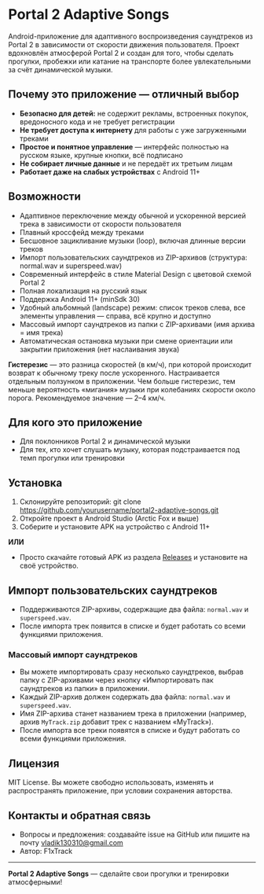 # Portal 2 Adaptive Songs

Android-приложение для адаптивного воспроизведения саундтреков из Portal 2 в зависимости от скорости движения пользователя. Проект вдохновлён атмосферой Portal 2 и создан для того, чтобы сделать прогулки, пробежки или катание на транспорте более увлекательными за счёт динамической музыки.

## Почему это приложение — отличный выбор
- **Безопасно для детей:** не содержит рекламы, встроенных покупок, вредоносного кода и не требует регистрации
- **Не требует доступа к интернету** для работы с уже загруженными треками
- **Простое и понятное управление** — интерфейс полностью на русском языке, крупные кнопки, всё подписано
- **Не собирает личные данные** и не передаёт их третьим лицам
- **Работает даже на слабых устройствах** с Android 11+

## Возможности
- Адаптивное переключение между обычной и ускоренной версией трека в зависимости от скорости пользователя
- Плавный кроссфейд между треками
- Бесшовное зацикливание музыки (loop), включая длинные версии треков
- Импорт пользовательских саундтреков из ZIP-архивов (структура: normal.wav и superspeed.wav)
- Современный интерфейс в стиле Material Design с цветовой схемой Portal 2
- Полная локализация на русский язык
- Поддержка Android 11+ (minSdk 30)
- Удобный альбомный (landscape) режим: список треков слева, все элементы управления — справа, всё крупно и доступно
- Массовый импорт саундтреков из папки с ZIP-архивами (имя архива = имя трека)
- Автоматическая остановка музыки при смене ориентации или закрытии приложения (нет наслаивания звука)

**Гистерезис** — это разница скоростей (в км/ч), при которой происходит возврат к обычному треку после ускоренного. Настраивается отдельным ползунком в приложении. Чем больше гистерезис, тем меньше вероятность «мигания» музыки при колебаниях скорости около порога. Рекомендуемое значение — 2–4 км/ч.

## Для кого это приложение
- Для поклонников Portal 2 и динамической музыки
- Для тех, кто хочет слушать музыку, которая подстраивается под темп прогулки или тренировки

## Установка
1. Склонируйте репозиторий:
   git clone https://github.com/yourusername/portal2-adaptive-songs.git
2. Откройте проект в Android Studio (Arctic Fox и выше)
3. Соберите и установите APK на устройство с Android 11+

**ИЛИ**

- Просто скачайте готовый APK из раздела [Releases](https://github.com/yourusername/portal2-adaptive-songs/releases) и установите на своё устройство.

## Импорт пользовательских саундтреков
- Поддерживаются ZIP-архивы, содержащие два файла: `normal.wav` и `superspeed.wav`.
- После импорта трек появится в списке и будет работать со всеми функциями приложения.

### Массовый импорт саундтреков
- Вы можете импортировать сразу несколько саундтреков, выбрав папку с ZIP-архивами через кнопку «Импортировать пак саундтреков из папки» в приложении.
- Каждый ZIP-архив должен содержать два файла: `normal.wav` и `superspeed.wav`.
- Имя ZIP-архива станет названием трека в приложении (например, архив `MyTrack.zip` добавит трек с названием «MyTrack»).
- После импорта все треки появятся в списке и будут работать со всеми функциями приложения.

## Лицензия
MIT License. Вы можете свободно использовать, изменять и распространять приложение, при условии сохранения авторства.

## Контакты и обратная связь
- Вопросы и предложения: создавайте issue на GitHub или пишите на почту vladik130310@gmail.com
- Автор: F1xTrack

---

**Portal 2 Adaptive Songs** — сделайте свои прогулки и тренировки атмосферными!
